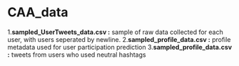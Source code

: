# CAA_data

1.**sampled_UserTweets_data.csv :**  sample of raw data collected for each user, with users seperated by newline.
2.**sampled_profile_data.csv :**  profile metadata used for user participation prediction
3.**sampled_profile_data.csv :** tweets from users who used neutral hashtags
